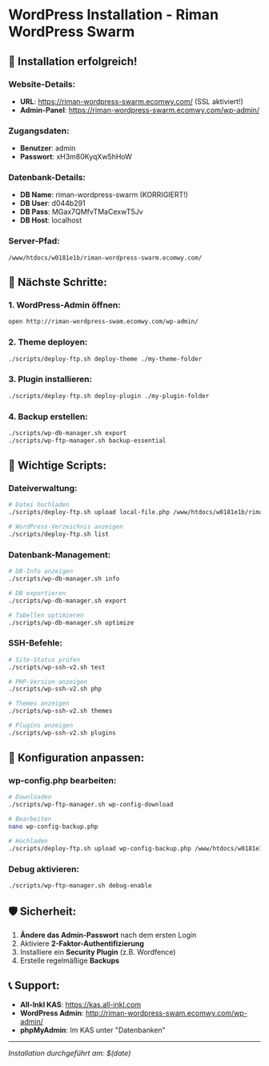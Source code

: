 # WordPress Installation - Riman WordPress Swarm

## 🎉 Installation erfolgreich!

### Website-Details:
- **URL**: https://riman-wordpress-swarm.ecomwy.com/  (SSL aktiviert!)
- **Admin-Panel**: https://riman-wordpress-swarm.ecomwy.com/wp-admin/

### Zugangsdaten:
- **Benutzer**: admin
- **Passwort**: xH3m80KyqXw5hHoW

### Datenbank-Details:
- **DB Name**: riman-wordpress-swarm  (KORRIGIERT!)
- **DB User**: d044b291
- **DB Pass**: MGax7QMfvTMaCexwT5Jv
- **DB Host**: localhost

### Server-Pfad:
```
/www/htdocs/w0181e1b/riman-wordpress-swarm.ecomwy.com/
```

## 🚀 Nächste Schritte:

### 1. WordPress-Admin öffnen:
```bash
open http://riman-wordpress-swam.ecomwy.com/wp-admin/
```

### 2. Theme deployen:
```bash
./scripts/deploy-ftp.sh deploy-theme ./my-theme-folder
```

### 3. Plugin installieren:
```bash
./scripts/deploy-ftp.sh deploy-plugin ./my-plugin-folder
```

### 4. Backup erstellen:
```bash
./scripts/wp-db-manager.sh export
./scripts/wp-ftp-manager.sh backup-essential
```

## 📝 Wichtige Scripts:

### Dateiverwaltung:
```bash
# Datei hochladen
./scripts/deploy-ftp.sh upload local-file.php /www/htdocs/w0181e1b/riman-wordpress-swam.ecomwy.com/

# WordPress-Verzeichnis anzeigen
./scripts/deploy-ftp.sh list
```

### Datenbank-Management:
```bash
# DB-Info anzeigen
./scripts/wp-db-manager.sh info

# DB exportieren
./scripts/wp-db-manager.sh export

# Tabellen optimieren
./scripts/wp-db-manager.sh optimize
```

### SSH-Befehle:
```bash
# Site-Status prüfen
./scripts/wp-ssh-v2.sh test

# PHP-Version anzeigen
./scripts/wp-ssh-v2.sh php

# Themes anzeigen
./scripts/wp-ssh-v2.sh themes

# Plugins anzeigen
./scripts/wp-ssh-v2.sh plugins
```

## 🔧 Konfiguration anpassen:

### wp-config.php bearbeiten:
```bash
# Downloaden
./scripts/wp-ftp-manager.sh wp-config-download

# Bearbeiten
nano wp-config-backup.php

# Hochladen
./scripts/deploy-ftp.sh upload wp-config-backup.php /www/htdocs/w0181e1b/riman-wordpress-swam.ecomwy.com/wp-config.php
```

### Debug aktivieren:
```bash
./scripts/wp-ftp-manager.sh debug-enable
```

## 🛡️ Sicherheit:

1. **Ändere das Admin-Passwort** nach dem ersten Login
2. Aktiviere **2-Faktor-Authentifizierung**
3. Installiere ein **Security Plugin** (z.B. Wordfence)
4. Erstelle regelmäßige **Backups**

## 📞 Support:

- **All-Inkl KAS**: https://kas.all-inkl.com
- **WordPress Admin**: http://riman-wordpress-swam.ecomwy.com/wp-admin/
- **phpMyAdmin**: Im KAS unter "Datenbanken"

---

*Installation durchgeführt am: $(date)*